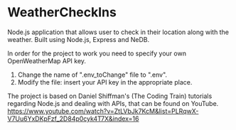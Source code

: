 # WeatherCheckIns
Node.js application that allows user to check in their location along with the weather.
Built using Node.js, Express and NeDB.

In order for the project to work you need to specify your own OpenWeatherMap API key.
1. Change the name of ".env_toChange" file to ".env".
2. Modify the file: insert your API key in the appropriate place.

The project is based on Daniel Shiffman's (The Coding Train) tutorials regarding Node.js and dealing with APIs, that can be found on YouTube.
https://www.youtube.com/watch?v=ZtLVbJk7KcM&list=PLRqwX-V7Uu6YxDKpFzf_2D84p0cyk4T7X&index=16
